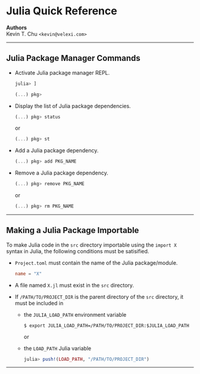Julia Quick Reference
=====================

__Authors__  
Kevin T. Chu `<kevin@velexi.com>`

------------------------------------------------------------------------------

## Julia Package Manager Commands

* Activate Julia package manager REPL.

  ```julia
  julia> ]

  (...) pkg>
  ```

* Display the list of Julia package dependencies.

  ```julia
  (...) pkg> status
  ```

  or

  ```julia
  (...) pkg> st
  ```

* Add a Julia package dependency.

  ```julia
  (...) pkg> add PKG_NAME
  ```

* Remove a Julia package dependency.

  ```julia
  (...) pkg> remove PKG_NAME
  ```

  or

  ```julia
  (...) pkg> rm PKG_NAME
  ```

------------------------------------------------------------------------------

## Making a Julia Package Importable

To make Julia code in the `src` directory importable using the `import X`
syntax in Julia, the following conditions must be satisified.

* `Project.toml` must contain the name of the Julia package/module.

  ```toml
  name = "X"
  ```

* A file named `X.jl` must exist in the `src` directory.

* If `/PATH/TO/PROJECT_DIR` is the parent directory of the `src` directory, it
  must be included in

  * the `JULIA_LOAD_PATH` environment variable

    ```shell
    $ export JULIA_LOAD_PATH=/PATH/TO/PROJECT_DIR:$JULIA_LOAD_PATH
    ```

    or

  * the `LOAD_PATH` Julia variable

    ```julia
    julia> push!(LOAD_PATH, "/PATH/TO/PROJECT_DIR")
    ```

------------------------------------------------------------------------------
